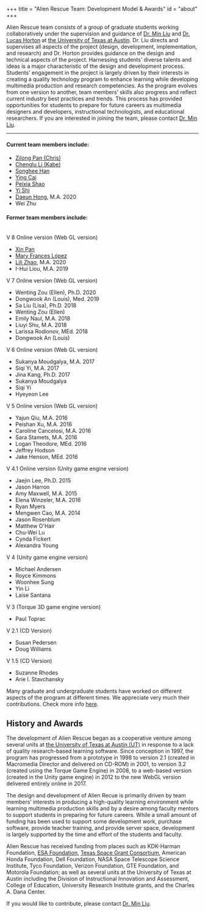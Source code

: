 +++
title = "Alien Rescue Team: Development Model & Awards"
id = "about"
+++

Alien Rescue team consists of a group of graduate students working collaboratively under the supervision and guidance of [Dr. Min Liu](https://www.edb.utexas.edu/minliu/) and [Dr. Lucas Horton](https://education.utexas.edu/about/college-offices/office-instructional-innovation/our-staff) at [the University of Texas at Austin](https://www.utexas.edu). Dr. Liu directs and supervises all aspects of the project (design, development, implementation, and research) and Dr. Horton provides guidance on the design and technical aspects of the project. Harnessing students’ diverse talents and ideas is a major characteristic of the design and development process. Students’ engagement in the project is largely driven by their interests in creating a quality technology program to enhance learning while developing multimedia production and research competencies. As the program evolves from one version to another, team members’ skills also progress and reflect current industry best practices and trends. This process has provided opportunities for students to prepare for future careers as multimedia designers and developers, instructional technologists, and educational researchers. If you are interested in joining the team, please contact [Dr. Min Liu](mailto:mliu@austin.utexas.edu).

<hr>

#### Current team members include:

- [Zilong Pan (Chris)](https://education.utexas.edu/student/zilong_pan) <br />
- [Chenglu Li (Kabe)](https://education.utexas.edu/student/chenglu_li)<br />
- [Songhee Han](https://education.utexas.edu/student/songhee_han) <br />
- [Ying Cai](https://education.utexas.edu/student/ying_cai)<br />
- [Peixia Shao](https://education.utexas.edu/student/peixia_shao)<br />
- [Yi Shi](https://education.utexas.edu/student/yi_shi2)<br />
- [Daeun Hong](https://education.utexas.edu/student/daeun_hong), M.A. 2020 <br /> 
- Wei Zhu 






#### Former team members include:<br /><br />

V 8 Online version (Web GL version)<br />

- [Xin Pan](https://education.utexas.edu/student/xin_pan) <br />
- [Mary Frances López](https://education.utexas.edu/student/mary_lopez) <br />
- [Lili Zhao](https://education.utexas.edu/student/lili_zhao), M.A. 2020 <br />
- I-Hui Liou, M.A. 2019

V 7 Online version (Web GL version)<br />

- Wenting Zou (Ellen), Ph.D. 2020 <br />
- Dongwook An (Louis), Med. 2019 <br />
- Sa Liu (Lisa), Ph.D. 2018 <br />
- Wenting Zou (Ellen)<br />
- Emily Naul, M.A. 2018<br />
- Liuyi Shu, M.A. 2018<br />
- Larissa Rodionov, MEd. 2018<br />
- Dongwook An (Louis)<br />

V 6 Online version (Web GL version)<br />

- Sukanya Moudgalya, M.A. 2017 <br />
- Siqi Yi, M.A. 2017 <br />
- Jina Kang, Ph.D. 2017<br />
- Sukanya Moudgalya<br />
- Siqi Yi<br />
- Hyeyeon Lee<br />

V 5 Online version (Web GL version)<br />

- Yajun Qiu, M.A. 2016<br />
- Peishan Xu, M.A. 2016<br />
- Caroline Cancelosi, M.A. 2016<br />
- Sara Stamets, M.A. 2016<br />
- Logan Theodore, MEd. 2016<br />
- Jeffrey Hodson<br />
- Jake Henson, MEd. 2016<br />

V 4.1 Online version (Unity game engine version)<br />

- Jaejin Lee, Ph.D. 2015<br />
- Jason Harron<br />
- Amy Maxwell, M.A. 2015<br />
- Elena Winzeler, M.A. 2016<br />
- Ryan Myers<br />
- Mengwen Cao, M.A. 2014<br />
- Jason Rosenblum<br />
- Matthew O'Hair<br />
- Chu-Wei Lu<br />
- Cynda Fickert<br />
- Alexandra Young<br />

V 4 (Unity game engine version)<br />

- Michael Andersen<br />
- Royce Kimmons<br />
- Woonhee Sung<br />
- Yin Li<br />
- Laise Santana<br />

V 3 (Torque 3D game engine version)<br />

- Paul Toprac<br />

V 2.1 (CD Version)<br />

- Susan Pedersen<br />
- Doug Williams<br />

V 1.5 (CD Version)

- Suzanne Rhodes<br />
- Arie I. Stavchansky<br />

Many graduate and undergraduate students have worked on different aspects of the program at different times. We appreciate very much their contributions. Check more info [here](/team). <br />

## History and Awards

The development of Alien Rescue began as a cooperative venture among several units at [the University of Texas at Austin (UT)](https://www.utexas.edu) in response to a lack of quality research-based learning software. Since conception in 1997, the program has progressed from a prototype in 1998 to version 2.1 (created in Macromedia Director and delivered on CD-ROM) in 2001, to version 3.2 (created using the Torque Game Engine) in 2008, to a web-based version (created in the Unity game engine) in 2012 to the new WebGL version delivered entirely online in 2017.

The design and development of Alien Recue is primarily driven by team members’ interests in producing a high-quality learning environment while learning multimedia production skills and by a desire among faculty mentors to support students in preparing for future careers. While a small amount of funding has been used to support some development work, purchase software, provide teacher training, and provide server space, development is largely supported by the time and effort of the students and faculty.

Alien Rescue has received funding from places such as KDK-Harman Foundation, [ESA Foundation](http://www.esafoundation.org), [Texas Space Grant Consortium](http://www.tsgc.utexas.edu), American Honda Foundation, Dell Foundation, NASA Space Telescope Science Institute, Tyco Foundation, Verizon Foundation, GTE Foundation, and Motorola Foundation; as well as several units at the University of Texas at Austin including the Division of Instructional Innovation and Assessment, College of Education, University Research Institute grants, and the Charles A. Dana Center.

If you would like to contribute, please contact [Dr. Min Liu](mailto:mliu@austin.utexas.edu).<br />
